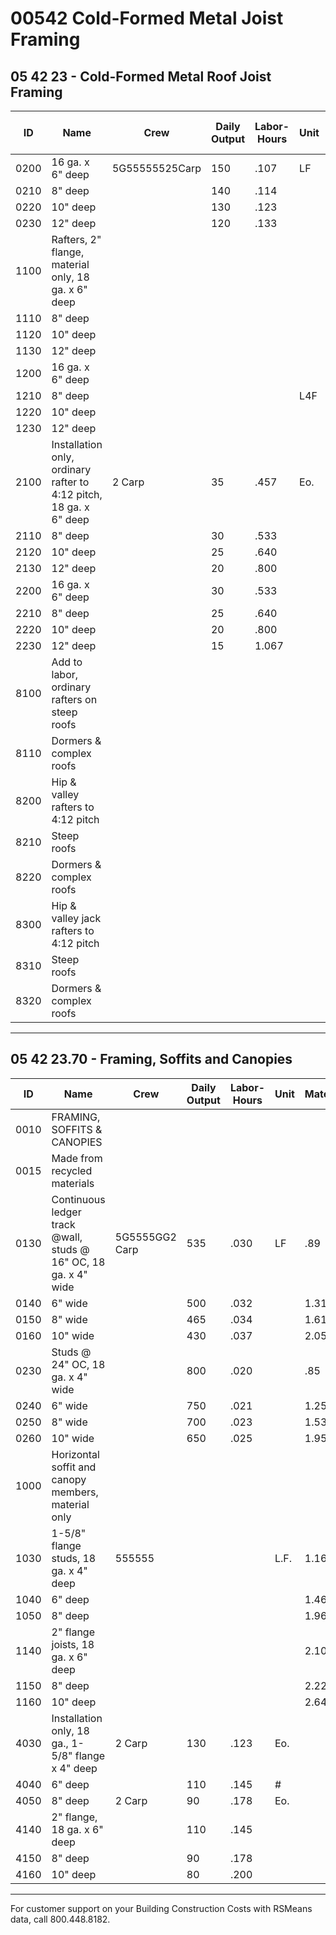 # 00542 Cold-Formed Metal Joist Framing

## 05 42 23 - Cold-Formed Metal Roof Joist Framing

| ID    | Name                                                                 | Crew         | Daily Output | Labor-Hours | Unit | Material | Labor | Equipment | Total  | Total Incl O&P |
|-------|----------------------------------------------------------------------|--------------|--------------|-------------|------|----------|-------|-----------|--------|----------------|
| 0200  | 16 ga. x 6" deep                                                     | 5G55555525Carp | 150          | .107        | LF   | 5.70     | 6     |           | 11.70  |                |
| 0210  | 8" deep                                                              |              | 140          | .114        |      | 6.55     | 6.45  |           | 13     | 1              |
| 0220  | 10" deep                                                             |              | 130          | .123        |      | 8.10     | 6.95  |           | 15.05  |                |
| 0230  | 12" deep                                                             |              | 120          | .133        |      | 8.80     | 7.50  |           | 16.30  |                |
| 1100  | Rafters, 2" flange, material only, 18 ga. x 6" deep                  |              |              |             |      | 1.84     |       |           | 1.84   |                |
| 1110  | 8" deep                                                              |              |              |             |      | 1.94     |       |           | 1.94   | :              |
| 1120  | 10" deep                                                             |              |              |             |      | 2.31     |       |           | 2.31   |                |
| 1130  | 12" deep                                                             |              |              |             |      | 2.66     |       |           | 2.66   |                |
| 1200  | 16 ga. x 6" deep                                                     |              |              |             |      | 1.98     |       |           | 1.98   |                |
| 1210  | 8" deep                                                              |              |              |             | L4F  | 2.43     |       |           | 2.43   |                |
| 1220  | 10" deep                                                             |              |              |             |      | 2.77     |       |           | 2.77   |                |
| 1230  | 12" deep                                                             |              |              |             |      | 3.13     |       |           | 3.13   |                |
| 2100  | Installation only, ordinary rafter to 4:12 pitch, 18 ga. x 6" deep   | 2 Carp       | 35           | .457        | Eo.  |          | 25.50 |           | 225.5046| 38             |
| 2110  | 8" deep                                                              |              | 30           | .533        |      |          | 30    |           | 30     | 44             |
| 2120  | 10" deep                                                             |              | 25           | .640        |      |          | 36    |           | 361    | 53             |
| 2130  | 12" deep                                                             |              | 20           | .800        |      |          | 45    |           | 45     | 67             |
| 2200  | 16 ga. x 6" deep                                                     |              | 30           | .533        |      |          | 30    |           | 30     | 44             |
| 2210  | 8" deep                                                              |              | 25           | .640        |      |          | 36    |           |        | 53             |
| 2220  | 10" deep                                                             |              | 20           | .800        |      |          | 45    |           | 45     | 67             |
| 2230  | 12" deep                                                             |              | 15           | 1.067       |      |          | 60    |           | 60     | 89             |
| 8100  | Add to labor, ordinary rafters on steep roofs                        |              |              |             |      |          | 25 %  |           |        |                |
| 8110  | Dormers & complex roofs                                              |              |              |             |      |          | 50 %  |           |        |                |
| 8200  | Hip & valley rafters to 4:12 pitch                                   |              |              |             |      |          | 25 %  |           |        |                |
| 8210  | Steep roofs                                                          |              |              |             |      |          | 50 %  |           |        |                |
| 8220  | Dormers & complex roofs                                              |              |              |             |      |          | 75 %  |           |        |                |
| 8300  | Hip & valley jack rafters to 4:12 pitch                              |              |              |             |      |          | 50 %  |           |        |                |
| 8310  | Steep roofs                                                          |              |              |             |      |          | 75 %  |           |        |                |
| 8320  | Dormers & complex roofs                                              |              |              |             |      |          | 100 % |           |        |                |

---

## 05 42 23.70 - Framing, Soffits and Canopies

| ID    | Name                                                                 | Crew         | Daily Output | Labor-Hours | Unit | Material | Labor | Equipment | Total  | Total Incl O&P |
|-------|----------------------------------------------------------------------|--------------|--------------|-------------|------|----------|-------|-----------|--------|----------------|
| 0010  | FRAMING, SOFFITS & CANOPIES                                          |              |              |             |      |          |       |           |        |                |
| 0015  | Made from recycled materials                                         |              |              |             |      |          |       |           |        |                |
| 0130  | Continuous ledger track @wall, studs @ 16" OC, 18 ga. x 4" wide      | 5G5555GG2 Carp| 535          | .030        | LF   | .89      | 1.68  |           | 2.57   | 34452334       |
| 0140  | 6" wide                                                              |              | 500          | .032        |      | 1.31     | 1.80  |           | 3.11   |                |
| 0150  | 8" wide                                                              |              | 465          | .034        |      | 1.61     | 1.94  |           | 3.55   |                |
| 0160  | 10" wide                                                             |              | 430          | .037        |      | 2.05     | 2.09  |           | 4.14   | 5 .            |
| 0230  | Studs @ 24" OC, 18 ga. x 4" wide                                     |              | 800          | .020        |      | .85      | 1.13  |           | 1.98   |                |
| 0240  | 6" wide                                                              |              | 750          | .021        |      | 1.25     | 1.20  |           | 2.45   | 3.             |
| 0250  | 8" wide                                                              |              | 700          | .023        |      | 1.53     | 1.29  |           | 2.82   |                |
| 0260  | 10" wide                                                             |              | 650          | .025        |      | 1.95     | 1.39  |           | 3.34   | 4 .            |
| 1000  | Horizontal soffit and canopy members, material only                  |              |              |             |      |          |       |           |        |                |
| 1030  | 1-5/8" flange studs, 18 ga. x 4" deep                                | 555555       |              |             | L.F. | 1.16     |       |           | 1.16   | 11222          |
| 1040  | 6" deep                                                              |              |              |             |      | 1.46     |       |           | 1.46   | 1.             |
| 1050  | 8" deep                                                              |              |              |             |      | 1.96     |       |           | 1.96   | 2 .            |
| 1140  | 2" flange joists, 18 ga. x 6" deep                                   |              |              |             |      | 2.10     |       |           | 2.10   | 2 .            |
| 1150  | 8" deep                                                              |              |              |             |      | 2.22     |       |           | 2.22   | 2 .            |
| 1160  | 10" deep                                                             |              |              |             |      | 2.64     |       |           | 2.64   | 2 .            |
| 4030  | Installation only, 18 ga., 1-5/8" flange x 4" deep                   | 2 Carp       | 130          | .123        | Eo.  |          | 6.95  |           | 6.95   | 10 .           |
| 4040  | 6" deep                                                              |              | 110          | .145        | #    |          | 8.20  |           | 8.20   | 12 .           |
| 4050  | 8" deep                                                              | 2 Carp       | 90           | .178        | Eo.  |          | 10    |           | 10     | 14.9           |
| 4140  | 2" flange, 18 ga. x 6" deep                                          |              | 110          | .145        |      |          | 8.20  |           | 8.20   | 12.1           |
| 4150  | 8" deep                                                              |              | 90           | .178        |      |          | 10    |           | 10     | 14.9           |
| 4160  | 10" deep                                                             |              | 80           | .200        |      |          | 11.25 |           | 11.25  | 16.7           |

---

For customer support on your Building Construction Costs with RSMeans data, call 800.448.8182.
